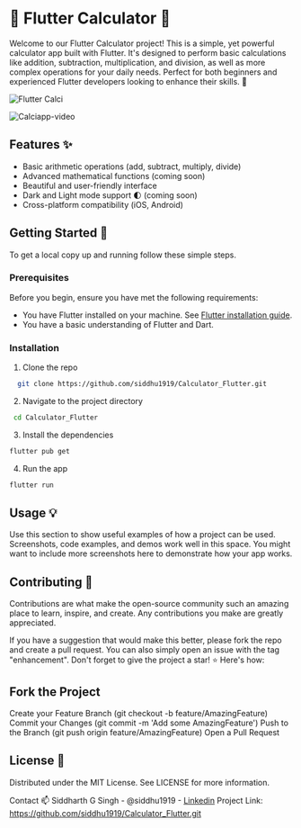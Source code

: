 # 🧮 Flutter Calculator 🚀

Welcome to our Flutter Calculator project! This is a simple, yet powerful calculator app built with Flutter. It's designed to perform basic calculations like addition, subtraction, multiplication, and division, as well as more complex operations for your daily needs. Perfect for both beginners and experienced Flutter developers looking to enhance their skills. 🎉

![Flutter Calci](https://github.com/siddhu1919/Calculator_Flutter/assets/85176765/21b9aad5-adcc-479b-a309-46314ad67102)

![Calciapp-video](https://github.com/siddhu1919/Calculator_Flutter/assets/85176765/42ef1f5a-5d75-4284-908c-009ec9db94d0)


## Features ✨

- Basic arithmetic operations (add, subtract, multiply, divide)
- Advanced mathematical functions (coming soon)
- Beautiful and user-friendly interface
- Dark and Light mode support 🌓 (coming soon)
- Cross-platform compatibility (iOS, Android)

## Getting Started 🚀

To get a local copy up and running follow these simple steps.

### Prerequisites

Before you begin, ensure you have met the following requirements:
- You have Flutter installed on your machine. See [Flutter installation guide](https://flutter.dev/docs/get-started/install).
- You have a basic understanding of Flutter and Dart.

### Installation

1. Clone the repo
 ```sh
   git clone https://github.com/siddhu1919/Calculator_Flutter.git
  ```
2. Navigate to the project directory
  ```sh
   cd Calculator_Flutter
   ```
3. Install the dependencies
  ```sh
  flutter pub get
  ```
4. Run the app
  ```sh
 flutter run
  ```

## Usage 💡
Use this section to show useful examples of how a project can be used. Screenshots, code examples, and demos work well in this space. You might want to include more screenshots here to demonstrate how your app works.

## Contributing 🤝
Contributions are what make the open-source community such an amazing place to learn, inspire, and create. Any contributions you make are greatly appreciated.

If you have a suggestion that would make this better, please fork the repo and create a pull request. You can also simply open an issue with the tag "enhancement". Don't forget to give the project a star! ⭐ Here's how:
 
## Fork the Project
Create your Feature Branch (git checkout -b feature/AmazingFeature)
Commit your Changes (git commit -m 'Add some AmazingFeature')
Push to the Branch (git push origin feature/AmazingFeature)
Open a Pull Request

## License 📝
Distributed under the MIT License. See LICENSE for more information.

Contact 📫
Siddharth G Singh - @siddhu1919 - [Linkedin](https://www.linkedin.com/in/siddharth-g-singh-46b610201/)
Project Link: https://github.com/siddhu1919/Calculator_Flutter.git
   
